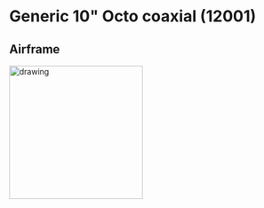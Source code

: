 # Generic 10" Octo coaxial (12001)

## Airframe

<img src="https://docs.px4.io/main/assets/img/OctoRotorXCoaxial.8b17ef1e.svg" alt="drawing" width="240"/>
